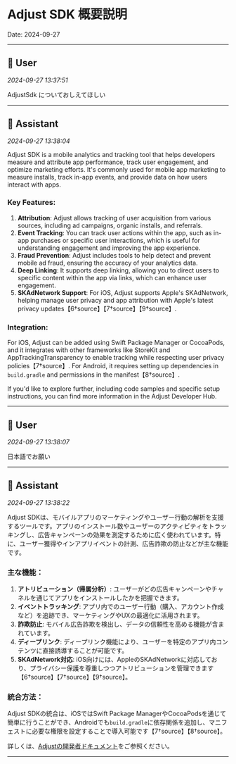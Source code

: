 # Adjust SDK 概要説明

Date: 2024-09-27

---

## 👤 User
*2024-09-27 13:37:51*

AdjustSdk についておしえてほしい

---

## 🤖 Assistant
*2024-09-27 13:38:04*

Adjust SDK is a mobile analytics and tracking tool that helps developers measure and attribute app performance, track user engagement, and optimize marketing efforts. It's commonly used for mobile app marketing to measure installs, track in-app events, and provide data on how users interact with apps.

### Key Features:
1. **Attribution**: Adjust allows tracking of user acquisition from various sources, including ad campaigns, organic installs, and referrals.
2. **Event Tracking**: You can track user actions within the app, such as in-app purchases or specific user interactions, which is useful for understanding engagement and improving the app experience.
3. **Fraud Prevention**: Adjust includes tools to help detect and prevent mobile ad fraud, ensuring the accuracy of your analytics data.
4. **Deep Linking**: It supports deep linking, allowing you to direct users to specific content within the app via links, which can enhance user engagement.
5. **SKAdNetwork Support**: For iOS, Adjust supports Apple's SKAdNetwork, helping manage user privacy and app attribution with Apple's latest privacy updates【6†source】【7†source】【9†source】.

### Integration:
For iOS, Adjust can be added using Swift Package Manager or CocoaPods, and it integrates with other frameworks like StoreKit and AppTrackingTransparency to enable tracking while respecting user privacy policies【7†source】. For Android, it requires setting up dependencies in `build.gradle` and permissions in the manifest【8†source】.

If you'd like to explore further, including code samples and specific setup instructions, you can find more information in the Adjust Developer Hub.

---

## 👤 User
*2024-09-27 13:38:07*

日本語でお願い

---

## 🤖 Assistant
*2024-09-27 13:38:22*

Adjust SDKは、モバイルアプリのマーケティングやユーザー行動の解析を支援するツールです。アプリのインストール数やユーザーのアクティビティをトラッキングし、広告キャンペーンの効果を測定するために広く使われています。特に、ユーザー獲得やインアプリイベントの計測、広告詐欺の防止などが主な機能です。

### 主な機能：
1. **アトリビューション（帰属分析）**: ユーザーがどの広告キャンペーンやチャネルを通じてアプリをインストールしたかを把握できます。
2. **イベントトラッキング**: アプリ内でのユーザー行動（購入、アカウント作成など）を追跡でき、マーケティングやUXの最適化に活用されます。
3. **詐欺防止**: モバイル広告詐欺を検出し、データの信頼性を高める機能が含まれています。
4. **ディープリンク**: ディープリンク機能により、ユーザーを特定のアプリ内コンテンツに直接誘導することが可能です。
5. **SKAdNetwork対応**: iOS向けには、AppleのSKAdNetworkに対応しており、プライバシー保護を尊重しつつアトリビューションを管理できます【6†source】【7†source】【9†source】。

### 統合方法：
Adjust SDKの統合は、iOSではSwift Package ManagerやCocoaPodsを通じて簡単に行うことができ、Androidでも`build.gradle`に依存関係を追加し、マニフェストに必要な権限を設定することで導入可能です【7†source】【8†source】。

詳しくは、[Adjustの開発者ドキュメント](https://help.adjust.com)をご参照ください。

---
